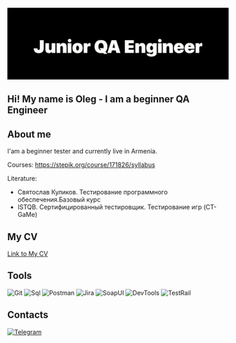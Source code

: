 ![Header](https://github.com/Oleg22Kaz/Oleg22Kaz/blob/main/assets/screenshot.png)

## Hi! My name is Oleg - I am a beginner QA Engineer

## About me
I'am a beginner tester and currently live in Armenia.

Courses: https://stepik.org/course/171826/syllabus

Literature:

- Святослав Куликов. Тестирование программного обеспечения.Базовый курс
- ISTQB. Сертифицированный тестировщик. Тестирование игр (CT-GaMe)

## My CV
[Link to My CV](https://drive.google.com/file/d/1Mgs1mJudmAaibrN6pIFUqyJ3OGeVF4JX/view?usp=drive_link)
## Tools
![Git](https://img.shields.io/badge/-Git-000308?style=for-the-badge&logo=Git&logoColor=ffc830a)
![Sql](https://img.shields.io/badge/-Sql-000308?style=for-the-badge&logo=MySql&logoColor=3264a8)
![Postman](https://img.shields.io/badge/-Postman-000308?style=for-the-badge&logo=Postman&logoColor=f76205)
![Jira](https://img.shields.io/badge/-Jira-000308?style=for-the-badge&logo=Jira&logoColor=05dbf7)
![SoapUI](https://img.shields.io/badge/-SoapUI-000308?style=for-the-badge&logo=SoapUI&logo)
![DevTools](https://img.shields.io/badge/-DevTools-000308?style=for-the-badge&logo=DevTools&logo)
![TestRail](https://img.shields.io/badge/-TestRail-000308?style=for-the-badge&logo=TestRail&logoColor=ffc830a)



## Сontacts
[![Telegram](https://img.shields.io/badge/-telegram-000308?style=for-the-badge&logo=Telegram&logoColor=ffc830a)](https://t.me/llegggg)
